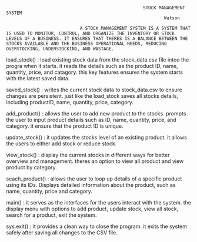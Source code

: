                                                         STOCK MANAGEMENT SYSTEM 
                                                                Watson

                                A STOCK MANAGEMENT SYSTEM IS A SYSTEM THAT IS USED TO MONITOR, CONTROL, AND ORGANIZE THE INVENTORY OR STOCK LEVELS OF A BUSINESS. IT ENSURES THAT THERES IS A BALANCE BETWEEN THE STOCKS AVAILABLE AND THE BUSINESS OPERATIONAL NEEDS, REDUCING OVERSTOCKING, UNDERSTOCKING, AND WASTAGE. 

load_stock() : load existing stock data from the stock_data.csv file intoo the progra when it starts. it reads the details such as the product ID, name, quantity, price, and catagory. this key features ensures the system starts with the latest saved data.

saved_stock() : writes the current stock data to stock_data.csv to ensure changes are persistent. just like the load_stock saves all stocks details, including productID, name, quantity, price, category.

add_product() : allows the user to add new product to the stocks. prompts the user to input product details such as ID, name, quantity, price, and category. it ensure that the product ID is unique.

update_stock() : it updates the stocks level of an existing product. it allows the users to either add stock or reduce stock.

view_stock() : display the current stocks in different ways for better overview and management. theres an option to view all product and view product by category.

seach_product() : allows the user to loop up details of a specific product using its IDs. Displays detailed information about the product, such as name, quantity, price and category.

main() : it serves as the interfaces for the users interact with the system. the display menu with options to add product, update stock, view all stock, search for a product, exit the system. 

sys.exit() : it provides a clean way to close the program. it exits the system safely after saving all changes to the CSV file.